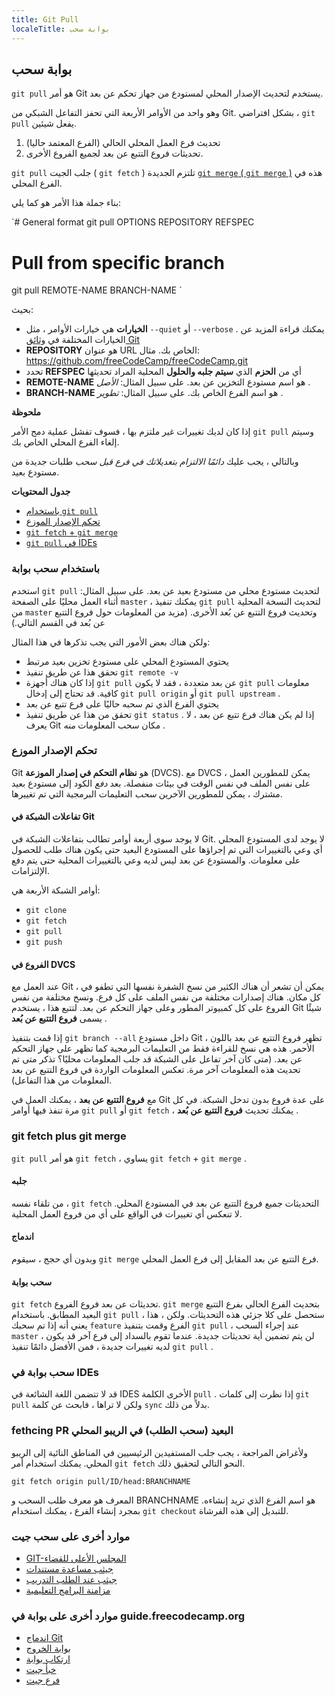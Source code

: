 ```yaml
---
title: Git Pull
localeTitle: بوابة سحب
---
```

## بوابة سحب

`git pull` هو أمر Git يستخدم لتحديث الإصدار المحلي لمستودع من جهاز تحكم عن بعد.

وهو واحد من الأوامر الأربعة التي تحفز التفاعل الشبكي من Git. بشكل افتراضي ، `git pull` يفعل شيئين.

1.  تحديث فرع العمل المحلي الحالي (الفرع المعتمد حاليا)
2.  تحديثات فروع التتبع عن بعد لجميع الفروع الأخرى.

`git pull` جلب الجيت ( `git fetch` ) تلتزم الجديدة [`git merge` ( `git merge` )](https://guide.freecodecamp.org/git/git-merge) هذه في الفرع المحلي.

بناء جملة هذا الأمر هو كما يلي:

 `# General format 
 git pull OPTIONS REPOSITORY REFSPEC 
 
 # Pull from specific branch 
 git pull REMOTE-NAME BRANCH-NAME 
` 

بحيث:

*   **الخيارات** هي خيارات الأوامر ، مثل `--quiet` أو `--verbose` . يمكنك قراءة المزيد عن الخيارات المختلفة في [وثائق Git](https://git-scm.com/docs/git-pull)
*   **REPOSITORY** هو عنوان URL الخاص بك. مثال: https://github.com/freeCodeCamp/freeCodeCamp.git
*   تحدد **REFSPEC** أي من **الحزم** الذي **سيتم جلبه والحلول** المحلية المراد تحديثها
*   **REMOTE-NAME** هو اسم مستودع التخزين عن بعد. على سبيل المثال: _الأصل_ .
*   **BRANCH-NAME** هو اسم الفرع الخاص بك. على سبيل المثال: _تطوير_ .

**ملحوظة**

إذا كان لديك تغييرات غير ملتزم بها ، فسوف تفشل عملية دمج الأمر `git pull` وسيتم إلغاء الفرع المحلي الخاص بك.

وبالتالي ، يجب عليك _دائمًا الالتزام بتعديلاتك في فرع قبل سحب_ طلبات جديدة من مستودع بعيد.

**جدول المحتويات**

*   [باستخدام `git pull`](#using-git-pull)
*   [تحكم الإصدار الموزع](#distributed-version-control)
*   [`git fetch` + `git merge`](#git-fetch-plus-git-merge)
*   [`git pull` في IDEs](#git-pull-in-IDEs)

### باستخدام سحب بوابة

استخدم `git pull` لتحديث مستودع محلي من مستودع بعيد عن بعد. على سبيل المثال: أثناء العمل محليًا على الصفحة `master` ، يمكنك تنفيذ `git pull` لتحديث النسخة المحلية من `master` وتحديث فروع التتبع عن بُعد الأخرى. (مزيد من المعلومات حول فروع التتبع عن بُعد في القسم التالي.)

ولكن هناك بعض الأمور التي يجب تذكرها في هذا المثال:

*   يحتوي المستودع المحلي على مستودع تخزين بعيد مرتبط
*   تحقق هذا عن طريق تنفيذ `git remote -v`
*   إذا كان هناك أجهزة `git pull` عن بعد متعددة ، فقد لا يكون `git pull` معلومات كافية. قد تحتاج إلى إدخال `git pull origin` أو `git pull upstream` .
*   يحتوي الفرع الذي تم سحبه حاليًا على فرع تتبع عن بعد
*   تحقق من هذا عن طريق تنفيذ `git status` . إذا لم يكن هناك فرع تتبع عن بعد ، لا يعرف Git مكان سحب المعلومات _منه_ .

### تحكم الإصدار الموزع

Git هو **نظام التحكم في إصدار الموزعة** (DVCS). مع DVCS ، يمكن للمطورين العمل على نفس الملف في نفس الوقت في بيئات منفصلة. بعد _دفع_ الكود إلى مستودع بعيد مشترك ، يمكن للمطورين الآخرين _سحب_ التعليمات البرمجية التي تم تغييرها.

#### تفاعلات الشبكة في Git

لا يوجد سوى أربعة أوامر تطالب بتفاعلات الشبكة في Git. لا يوجد لدى المستودع المحلي أي وعي بالتغييرات التي تم إجراؤها على المستودع البعيد حتى يكون هناك طلب للحصول على معلومات. والمستودع عن بعد ليس لديه وعي بالتغييرات المحلية حتى يتم دفع الإلتزامات.

أوامر الشبكة الأربعة هي:

*   `git clone`
*   `git fetch`
*   `git pull`
*   `git push`

#### الفروع في DVCS

عند العمل مع Git ، يمكن أن تشعر أن هناك الكثير من نسخ الشفرة نفسها التي تطفو في كل مكان. هناك إصدارات مختلفة من نفس الملف على كل فرع. ونسخ مختلفة من نفس الفروع على كل كمبيوتر المطور وعلى جهاز التحكم عن بعد. لتتبع هذا ، يستخدم Git شيئًا يسمى **فروع التتبع عن بُعد** .

إذا قمت بتنفيذ `git branch --all` داخل مستودع Git ، تظهر فروع التتبع عن بعد باللون الأحمر. هذه هي نسخ للقراءة فقط من التعليمات البرمجية كما تظهر على جهاز التحكم عن بعد. (متى كان آخر تفاعل على الشبكة قد جلب المعلومات محليًا؟ تذكر متى تم تحديث هذه المعلومات آخر مرة. تعكس المعلومات الواردة في فروع التتبع عن بعد المعلومات من هذا التفاعل).

مع **فروع التتبع عن بعد** ، يمكنك العمل في Git على عدة فروع بدون تدخل الشبكة. في كل مرة تنفذ فيها أوامر `git pull` أو `git fetch` ، يمكنك تحديث **فروع التتبع عن بُعد** .

### git fetch plus git merge

`git pull` هو أمر `git fetch` ، يساوي `git fetch` + `git merge` .

#### جلبه

من تلقاء نفسه ، `git fetch` التحديثات جميع فروع التتبع عن بعد في المستودع المحلي. لا تنعكس أي تغييرات في الواقع على أي من فروع العمل المحلية.

#### اندماج

وبدون أي حجج ، سيقوم `git merge` فرع التتبع عن بعد المقابل إلى فرع العمل المحلي.

#### سحب بوابة

`git fetch` تحديثات عن بعد فروع الفروع. `git merge` بتحديث الفرع الحالي بفرع التتبع البعيد المطابق. باستخدام `git pull` ، ستحصل على كلا جزئي هذه التحديثات. ولكن ، هذا يعني أنه إذا تم سحبك `feature` الفرع وقمت بتنفيذ `git pull` ، عند إجراء السحب `master` ، لن يتم تضمين أية تحديثات جديدة. عندما تقوم بالسداد إلى فرع آخر قد يكون لديه تغييرات جديدة ، فمن الأفضل دائمًا تنفيذ `git pull` .

### سحب بوابة في IDEs

قد لا تتضمن اللغة الشائعة في IDES الأخرى الكلمة `pull` . إذا نظرت إلى كلمات `git pull` ولكن لا تراها ، فابحث عن كلمة `sync` بدلاً من ذلك.

### fethcing PR البعيد (سحب الطلب) في الريبو المحلي

ولأغراض المراجعة ، يجب جلب المستفيدين الرئيسيين في المناطق النائية إلى الريبو المحلي. يمكنك استخدام أمر `git fetch` النحو التالي لتحقيق ذلك.

`git fetch origin pull/ID/head:BRANCHNAME`

المعرف هو معرف طلب السحب و BRANCHNAME هو اسم الفرع الذي تريد إنشاءه. بمجرد إنشاء الفرع ، يمكنك استخدام `git checkout` للتبديل إلى هذه الفرشاة.

### موارد أخرى على سحب جيت

*   [GIT-المجلس الأعلى للقضاء](https://git-scm.com/docs/git-pull)
*   [جيثب مساعدة مستندات](https://help.github.com/articles/fetching-a-remote/#pull)
*   [جيثب عند الطلب التدريب](https://services.github.com/on-demand/intro-to-github/create-pull-request)
*   [مزامنة البرامج التعليمية](https://www.atlassian.com/git/tutorials/syncing)

### موارد أخرى على بوابة في guide.freecodecamp.org

*   [اندماج Git](../git-merge/index.md)
*   [بوابة الخروج](../git-checkout/index.md)
*   [ارتكاب بوابة](../git-commit/index.md)
*   [خبأ جيت](../git-stash/index.md)
*   [فرع جيت](../git-branch/index.md)